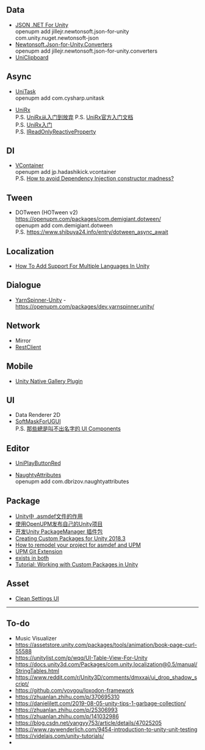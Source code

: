 ## Data
* [JSON .NET For Unity](https://github.com/jilleJr/Newtonsoft.Json-for-Unity)  
openupm add jillejr.newtonsoft.json-for-unity  
com.unity.nuget.newtonsoft-json
* [Newtonsoft.Json-for-Unity.Converters](https://github.com/jilleJr/Newtonsoft.Json-for-Unity.Converters)    
openupm add jillejr.newtonsoft.json-for-unity.converters
* [UniClipboard](https://github.com/sanukin39/UniClipboard)

## Async
* [UniTask](https://github.com/Cysharp/UniTask)  
openupm add com.cysharp.unitask

* [UniRx](https://github.com/neuecc/UniRx)  
P.S. [UniRx从入门到放弃](https://stonelzp.github.io/unirx-learning-note/)
P.S. [UniRx官方入门文档](https://blog.csdn.net/JianZuoGuang/article/details/101937132)  
P.S. [UniRx入门](https://lianbai.github.io/2019/09/23/Unity/UniRx%E5%85%A5%E9%97%A8/)  
P.S. [IReadOnlyReactiveProperty](https://stackoverflow.com/questions/60884566/is-it-possible-to-make-ractiveproperty-public-get-private-set-in-unirx)

## DI
- [VContainer](https://github.com/hadashiA/VContainer)  
openupm add jp.hadashikick.vcontainer  
P.S. [How to avoid Dependency Injection constructor madness?](https://stackoverflow.com/questions/2420193/how-to-avoid-dependency-injection-constructor-madness)

## Tween
* DOTween (HOTween v2)  
https://openupm.com/packages/com.demigiant.dotween/  
openupm add com.demigiant.dotween  
P.S. https://www.shibuya24.info/entry/dotween_async_await

## Localization
- [How To Add Support For Multiple Languages In Unity](https://www.youtube.com/watch?v=lku7f4KNFEo)

## Dialogue 
* [YarnSpinner-Unity](https://github.com/YarnSpinnerTool/YarnSpinner-Unity) - https://openupm.com/packages/dev.yarnspinner.unity/

## Network
* Mirror
* [RestClient](https://github.com/proyecto26/RestClient) 

## Mobile
* [Unity Native Gallery Plugin](https://github.com/yasirkula/UnityNativeGallery?fbclid=IwAR00f3DmhFORSyHS_9rMbgUzvQhz0RCeTJu_yomahn1qgV8vE3jAz9seYhQ)

## UI
* Data Renderer 2D
* [SoftMaskForUGUI](https://github.com/mob-sakai/SoftMaskForUGUI)  
P.S. [那些總是叫不出名字的 UI Components](https://yingchencheng.medium.com/%E9%82%A3%E4%BA%9B%E7%B8%BD%E6%98%AF%E5%8F%AB%E4%B8%8D%E5%87%BA%E5%90%8D%E5%AD%97%E7%9A%84-ui-components-display-%E7%AF%87-1775efda354f)

## Editor
* [UniPlayButtonRed](https://github.com/baba-s/UniPlayButtonRed)  

* [NaughtyAttributes](https://github.com/dbrizov/NaughtyAttributes)  
openupm add com.dbrizov.naughtyattributes

## Package
* [Unity中 .asmdef文件的作用](https://zhuanlan.zhihu.com/p/139090680)
* [使用OpenUPM发布自己的Unity项目](https://zhuanlan.zhihu.com/p/146565975)
* [开发Unity PackageManager 插件包](https://www.jianshu.com/p/153841d65846)
* [Creating Custom Packages for Unity 2018.3](https://neogeek.dev/creating-custom-packages-for-unity-2018.3/)
* [How to remodel your project for asmdef and UPM](https://gametorrahod.com/how-to-asmdef-upm/?fbclid=IwAR31P12StjzcTi9IO1vDvwWJIwaKHxIEmUQLic6K1LGElmwv6OFRqe8sVig)
* [UPM Git Extension](https://github.com/mob-sakai/UpmGitExtension)
* [exists in both](https://forum.unity.com/threads/unity-collections-exception.596680/) 
* [Tutorial: Working with Custom Packages in Unity](https://nagachiang.github.io/tutorial-working-with-custom-package-in-unity-2019-2/#)

## Asset
- [Clean Settings UI](https://assetstore.unity.com/packages/tools/gui/clean-settings-ui-65588)

---
## To-do
- Music Visualizer
- https://assetstore.unity.com/packages/tools/animation/book-page-curl-55588
- https://unitylist.com/p/wqq/UI-Table-View-For-Unity
- https://docs.unity3d.com/Packages/com.unity.localization@0.5/manual/StringTables.html
- https://www.reddit.com/r/Unity3D/comments/dmxxai/ui_drop_shadow_script/
- https://github.com/vovgou/loxodon-framework
- https://zhuanlan.zhihu.com/p/370695310
- https://danielilett.com/2019-08-05-unity-tips-1-garbage-collection/
- https://zhuanlan.zhihu.com/p/25306993
- https://zhuanlan.zhihu.com/p/141032986
- https://blog.csdn.net/yangyy753/article/details/47025205
- https://www.raywenderlich.com/9454-introduction-to-unity-unit-testing
- https://videlais.com/unity-tutorials/
- 
